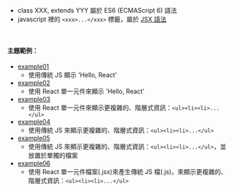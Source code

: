 - class XXX, extends YYY 屬於 ES6 (ECMAScript 6) 語法
- javascript 裡的 ```<xxx>...</xxx>``` 標籤，屬於 [JSX 語法](https://blog.othree.net/log/2015/12/25/jsx-e4x/)

<br>

#### 主題範例：
- [example01](example01)
  - 使用傳統 JS 顯示 'Hello, React'
- [example02](example02)
  - 使用 React 單一元件來顯示 'Hello, React'
- [example03](example03)
  - 使用 React 單一元件來顯示更複雜的、階層式資訊：```<ul><li><li>...</ul>```
- [example04](example04)
  - 使用傳統 JS 來顯示更複雜的、階層式資訊：```<ul><li><li>...</ul>```
- [example05](example05)
  - 使用傳統 JS 來顯示更複雜的、階層式資訊：```<ul><li><li>...</ul>```，並放置於單獨的檔案
- [example06](example06)
  - 使用 React 單一元件檔案(.jsx)來產生傳統 JS 檔(.js)，來顯示更複雜的、階層式資訊：```<ul><li><li>...</ul>```
